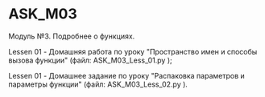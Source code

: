 # ASK_M03
Модуль №3. Подробнее о функциях.

Lessen 01 - Домашняя работа по уроку "Пространство имен и способы вызова функции" (файл: ASK_M03_Less_01.py );

Lessen 01 - Домашнее задание по уроку "Распаковка параметров и параметры функции" (файл: ASK_M03_Less_02.py ).
